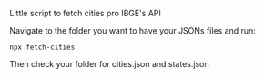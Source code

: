 Little script to fetch cities pro IBGE's API

Navigate to the folder you want to have your JSONs files and run:

```
npx fetch-cities
```

Then check your folder for cities.json and states.json